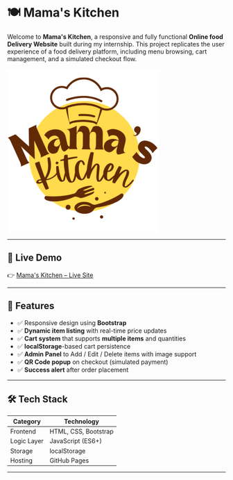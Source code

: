 # 🍽️ Mama's Kitchen 

Welcome to **Mama's Kitchen**, a responsive and fully functional **Online food Delivery Website** built during my internship. This project replicates the user experience of a food delivery platform, including menu browsing, cart management, and a simulated checkout flow.

![Banner](./assets/logo.png) <!-- Replace with actual screenshot path or remove -->

---

## 🚀 Live Demo

👉 [Mama's Kitchen – Live Site](https://gauravpandeyyy.github.io/Mama-s-Kitechen/)

---

## 🧠 Features

- ✅ Responsive design using **Bootstrap**
- ✅ **Dynamic item listing** with real-time price updates
- ✅ **Cart system** that supports **multiple items** and quantities
- ✅ **localStorage**-based cart persistence
- ✅ **Admin Panel** to Add / Edit / Delete items with image support
- ✅ **QR Code popup** on checkout (simulated payment)
- ✅ **Success alert** after order placement

---

## 🛠️ Tech Stack

| Category      | Technology          |
|---------------|---------------------|
| Frontend      | HTML, CSS, Bootstrap |
| Logic Layer   | JavaScript (ES6+)   |
| Storage       | localStorage        |
| Hosting       | GitHub Pages        |

---



